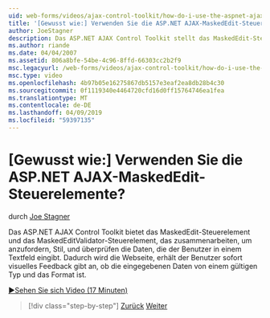 ```yaml
---
uid: web-forms/videos/ajax-control-toolkit/how-do-i-use-the-aspnet-ajax-maskededit-controls
title: '[Gewusst wie:] Verwenden Sie die ASP.NET AJAX-MaskedEdit-Steuerelemente? | Microsoft-Dokumentation'
author: JoeStagner
description: Das ASP.NET AJAX Control Toolkit stellt das MaskedEdit-Steuerelement und das MaskedEditValidator-Steuerelement die zusammenarbeiten, um anzufordern, Stil, und überprüfen die d...
ms.author: riande
ms.date: 04/04/2007
ms.assetid: 806a8bfe-54be-4c96-8ffd-66303cc2b2f9
msc.legacyurl: /web-forms/videos/ajax-control-toolkit/how-do-i-use-the-aspnet-ajax-maskededit-controls
msc.type: video
ms.openlocfilehash: 4b97b05e16275867db5157e3eaf2ea8db28b4c30
ms.sourcegitcommit: 0f1119340e4464720cfd16d0ff15764746ea1fea
ms.translationtype: MT
ms.contentlocale: de-DE
ms.lasthandoff: 04/09/2019
ms.locfileid: "59397135"
---
```

# <a name="how-do-i-use-the-aspnet-ajax-maskededit-controls"></a>[Gewusst wie:] Verwenden Sie die ASP.NET AJAX-MaskedEdit-Steuerelemente?

durch [Joe Stagner](https://github.com/JoeStagner)

Das ASP.NET AJAX Control Toolkit bietet das MaskedEdit-Steuerelement und das MaskedEditValidator-Steuerelement, das zusammenarbeiten, um anzufordern, Stil, und überprüfen die Daten, die der Benutzer in einem Textfeld eingibt. Dadurch wird die Webseite, erhält der Benutzer sofort visuelles Feedback gibt an, ob die eingegebenen Daten von einem gültigen Typ und das Format ist.

[&#9654;Sehen Sie sich Video (17 Minuten)](https://channel9.msdn.com/Blogs/ASP-NET-Site-Videos/how-do-i-use-the-aspnet-ajax-maskededit-controls)

> [!div class="step-by-step"]
> [Zurück](how-do-i-use-the-aspnet-ajax-dropdown-control.md)
> [Weiter](how-do-i-use-the-aspnet-ajax-mutuallyexclusive-checkbox-extender.md)
